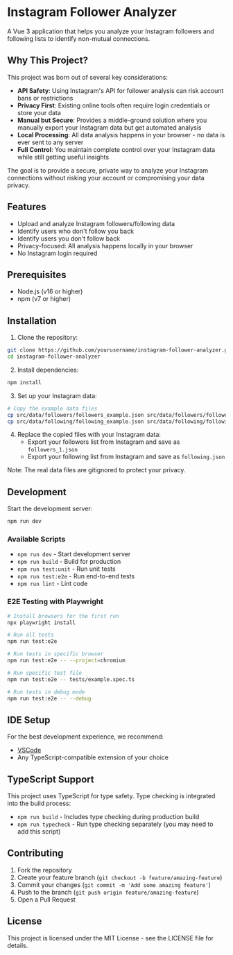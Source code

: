 # Instagram Follower Analyzer

A Vue 3 application that helps you analyze your Instagram followers and following lists to identify non-mutual connections.

## Why This Project?

This project was born out of several key considerations:

- **API Safety**: Using Instagram's API for follower analysis can risk account bans or restrictions
- **Privacy First**: Existing online tools often require login credentials or store your data
- **Manual but Secure**: Provides a middle-ground solution where you manually export your Instagram data but get automated analysis
- **Local Processing**: All data analysis happens in your browser - no data is ever sent to any server
- **Full Control**: You maintain complete control over your Instagram data while still getting useful insights

The goal is to provide a secure, private way to analyze your Instagram connections without risking your account or compromising your data privacy.

## Features

- Upload and analyze Instagram followers/following data
- Identify users who don't follow you back
- Identify users you don't follow back
- Privacy-focused: All analysis happens locally in your browser
- No Instagram login required

## Prerequisites

- Node.js (v16 or higher)
- npm (v7 or higher)

## Installation

1. Clone the repository:

```bash
git clone https://github.com/yourusername/instagram-follower-analyzer.git
cd instagram-follower-analyzer
```

2. Install dependencies:

```bash
npm install
```

3. Set up your Instagram data:

```bash
# Copy the example data files
cp src/data/followers/followers_example.json src/data/followers/followers_1.json
cp src/data/following/following_example.json src/data/following/following.json
```

4. Replace the copied files with your Instagram data:
   - Export your followers list from Instagram and save as `followers_1.json`
   - Export your following list from Instagram and save as `following.json`

Note: The real data files are gitignored to protect your privacy.

## Development

Start the development server:

```bash
npm run dev
```

### Available Scripts

- `npm run dev` - Start development server
- `npm run build` - Build for production
- `npm run test:unit` - Run unit tests
- `npm run test:e2e` - Run end-to-end tests
- `npm run lint` - Lint code

### E2E Testing with Playwright

```bash
# Install browsers for the first run
npx playwright install

# Run all tests
npm run test:e2e

# Run tests in specific browser
npm run test:e2e -- --project=chromium

# Run specific test file
npm run test:e2e -- tests/example.spec.ts

# Run tests in debug mode
npm run test:e2e -- --debug
```

## IDE Setup

For the best development experience, we recommend:
- [VSCode](https://code.visualstudio.com/)
- Any TypeScript-compatible extension of your choice

## TypeScript Support

This project uses TypeScript for type safety. Type checking is integrated into the build process:

- `npm run build` - Includes type checking during production build
- `npm run typecheck` - Run type checking separately (you may need to add this script)

## Contributing

1. Fork the repository
2. Create your feature branch (`git checkout -b feature/amazing-feature`)
3. Commit your changes (`git commit -m 'Add some amazing feature'`)
4. Push to the branch (`git push origin feature/amazing-feature`)
5. Open a Pull Request

## License

This project is licensed under the MIT License - see the LICENSE file for details.
